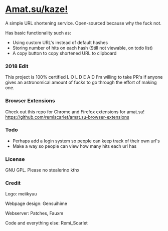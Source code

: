 # [Amat.su/kaze!](http://amat.su/kaze/)
A simple URL shortening service. Open-sourced because why the fuck not.

Has basic functionality such as:
* Using custom URL's instead of default hashes
* Storing number of hits on each hash (Still not viewable, on todo list)
* A copy button to copy shortened URL to clipboard

### 2018 Edit
This project is 100% certified L O L D E A D
I'm willing to take PR's if anyone gives an astronomical amount of fucks to go through the effort of making one.

### Browser Extensions
Check out this repo for Chrome and Firefox extensions for amat.su! 
https://github.com/remiscarlet/amat.su-browser-extensions

### Todo
* Perhaps add a login system so people can keep track of their own url's
* Make a way so people can view how many hits each url has

### License
GNU GPL. Please no stealerino kthx

### Credit
Logo: meiikyuu

Webpage design: Gensuihime

Webserver: Patches, Fauxm

Code and everything else: Remi_Scarlet

